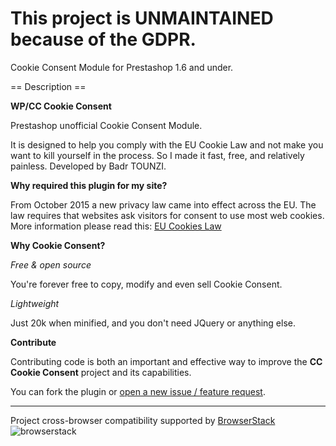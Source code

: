 # This project is UNMAINTAINED because of the GDPR. 

Cookie Consent Module for Prestashop 1.6 and under.

== Description ==

**WP/CC Cookie Consent**

Prestashop unofficial Cookie Consent Module.

It is designed to help you comply with the EU Cookie Law and not make you want to kill yourself in the process. So I made it fast, free, and relatively painless.
Developed by Badr TOUNZI.

**Why required this plugin for my site?**

From October 2015 a new privacy law came into effect across the EU. The law requires that websites ask visitors for consent to use most web cookies.
More information please read this: [EU Cookies Law](http://ec.europa.eu/ipg/basics/legal/cookies/index_en.htm)

**Why Cookie Consent?**

*Free & open source*

You're forever free to copy, modify and even sell Cookie Consent.

*Lightweight*

Just 20k when minified, and you don't need JQuery or anything else.

**Contribute**

Contributing code is both an important and effective way to improve the **CC Cookie Consent** project and its capabilities.

You can fork the plugin or [open a new issue / feature request](https://github.com/FantasiaMoon/PS-CookieConsent/issues).

---------------------------------------------------------------------------------------------------------------------

Project cross-browser compatibility supported by [BrowserStack](https://browserstack.com)       
![browserstack](https://boostio.fr/assets/images/browserstack.png)